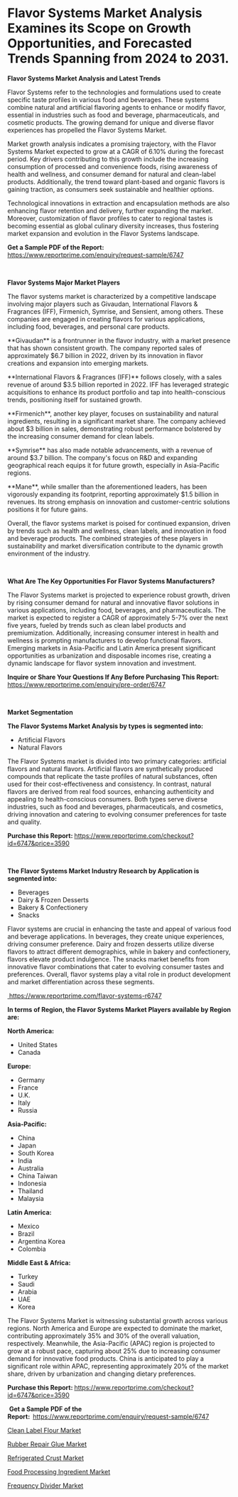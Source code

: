 <p><h1>Flavor Systems Market Analysis Examines its Scope on Growth Opportunities, and Forecasted Trends Spanning from 2024 to 2031.</h1></p><p><strong>Flavor Systems Market Analysis and Latest Trends</strong></p>
<p><p>Flavor Systems refer to the technologies and formulations used to create specific taste profiles in various food and beverages. These systems combine natural and artificial flavoring agents to enhance or modify flavor, essential in industries such as food and beverage, pharmaceuticals, and cosmetic products. The growing demand for unique and diverse flavor experiences has propelled the Flavor Systems Market.</p><p>Market growth analysis indicates a promising trajectory, with the Flavor Systems Market expected to grow at a CAGR of 6.10% during the forecast period. Key drivers contributing to this growth include the increasing consumption of processed and convenience foods, rising awareness of health and wellness, and consumer demand for natural and clean-label products. Additionally, the trend toward plant-based and organic flavors is gaining traction, as consumers seek sustainable and healthier options.</p><p>Technological innovations in extraction and encapsulation methods are also enhancing flavor retention and delivery, further expanding the market. Moreover, customization of flavor profiles to cater to regional tastes is becoming essential as global culinary diversity increases, thus fostering market expansion and evolution in the Flavor Systems landscape.</p></p>
<p><strong>Get a Sample PDF of the Report:&nbsp;</strong> <a href="https://www.reportprime.com/enquiry/request-sample/6747?utm_campaign=1393&utm_medium=2&utm_source=Github&utm_content=ia&utm_term=10102024&utm_id=flavor-systems">https://www.reportprime.com/enquiry/request-sample/6747</a></p>
<p>&nbsp;</p>
<p><strong>Flavor Systems Major Market Players</strong></p>
<p><p>The flavor systems market is characterized by a competitive landscape involving major players such as Givaudan, International Flavors & Fragrances (IFF), Firmenich, Symrise, and Sensient, among others. These companies are engaged in creating flavors for various applications, including food, beverages, and personal care products.</p><p>**Givaudan** is a frontrunner in the flavor industry, with a market presence that has shown consistent growth. The company reported sales of approximately $6.7 billion in 2022, driven by its innovation in flavor creations and expansion into emerging markets.</p><p>**International Flavors & Fragrances (IFF)** follows closely, with a sales revenue of around $3.5 billion reported in 2022. IFF has leveraged strategic acquisitions to enhance its product portfolio and tap into health-conscious trends, positioning itself for sustained growth.</p><p>**Firmenich**, another key player, focuses on sustainability and natural ingredients, resulting in a significant market share. The company achieved about $3 billion in sales, demonstrating robust performance bolstered by the increasing consumer demand for clean labels.</p><p>**Symrise** has also made notable advancements, with a revenue of around $3.7 billion. The company's focus on R&D and expanding geographical reach equips it for future growth, especially in Asia-Pacific regions.</p><p>**Mane**, while smaller than the aforementioned leaders, has been vigorously expanding its footprint, reporting approximately $1.5 billion in revenues. Its strong emphasis on innovation and customer-centric solutions positions it for future gains.</p><p>Overall, the flavor systems market is poised for continued expansion, driven by trends such as health and wellness, clean labels, and innovation in food and beverage products. The combined strategies of these players in sustainability and market diversification contribute to the dynamic growth environment of the industry.</p></p>
<p>&nbsp;</p>
<p><strong>What Are The Key Opportunities For Flavor Systems Manufacturers?</strong></p>
<p><p>The Flavor Systems market is projected to experience robust growth, driven by rising consumer demand for natural and innovative flavor solutions in various applications, including food, beverages, and pharmaceuticals. The market is expected to register a CAGR of approximately 5-7% over the next five years, fueled by trends such as clean label products and premiumization. Additionally, increasing consumer interest in health and wellness is prompting manufacturers to develop functional flavors. Emerging markets in Asia-Pacific and Latin America present significant opportunities as urbanization and disposable incomes rise, creating a dynamic landscape for flavor system innovation and investment.</p></p>
<p><strong>Inquire or Share Your Questions If Any Before Purchasing This Report:</strong> <a href="https://www.reportprime.com/enquiry/pre-order/6747?utm_campaign=1393&utm_medium=2&utm_source=Github&utm_content=ia&utm_term=10102024&utm_id=flavor-systems">https://www.reportprime.com/enquiry/pre-order/6747</a></p>
<p>&nbsp;</p>
<p><strong>Market Segmentation</strong></p>
<p><strong>The Flavor Systems Market Analysis by types is segmented into:</strong></p>
<p><ul><li>Artificial Flavors</li><li>Natural Flavors</li></ul></p>
<p><p>The Flavor Systems market is divided into two primary categories: artificial flavors and natural flavors. Artificial flavors are synthetically produced compounds that replicate the taste profiles of natural substances, often used for their cost-effectiveness and consistency. In contrast, natural flavors are derived from real food sources, enhancing authenticity and appealing to health-conscious consumers. Both types serve diverse industries, such as food and beverages, pharmaceuticals, and cosmetics, driving innovation and catering to evolving consumer preferences for taste and quality.</p></p>
<p><strong>Purchase this Report:&nbsp;</strong><a href="https://www.reportprime.com/checkout?id=6747&price=3590&utm_campaign=1393&utm_medium=2&utm_source=Github&utm_content=ia&utm_term=10102024&utm_id=flavor-systems">https://www.reportprime.com/checkout?id=6747&price=3590</a></p>
<p>&nbsp;</p>
<p><strong>The Flavor Systems Market Industry Research by Application is segmented into:</strong></p>
<p><ul><li>Beverages</li><li>Dairy & Frozen Desserts</li><li>Bakery & Confectionery</li><li>Snacks</li></ul></p>
<p><p>Flavor systems are crucial in enhancing the taste and appeal of various food and beverage applications. In beverages, they create unique experiences, driving consumer preference. Dairy and frozen desserts utilize diverse flavors to attract different demographics, while in bakery and confectionery, flavors elevate product indulgence. The snacks market benefits from innovative flavor combinations that cater to evolving consumer tastes and preferences. Overall, flavor systems play a vital role in product development and market differentiation across these segments.</p></p>
<p><a href="https://www.reportprime.com/flavor-systems-r6747?utm_campaign=1393&utm_medium=2&utm_source=Github&utm_content=ia&utm_term=10102024&utm_id=flavor-systems">&nbsp;https://www.reportprime.com/flavor-systems-r6747</a></p>
<p><strong>In terms of Region, the Flavor Systems Market Players available by Region are:</strong></p>
<p>
    <p> <strong> North America: </strong>
        <ul>
            <li>United States</li>
            <li>Canada</li>
        </ul>
        </p> 
    <p> <strong> Europe: </strong>
        <ul>
            <li>Germany</li>
            <li>France</li>
            <li>U.K.</li>
            <li>Italy</li>
            <li>Russia</li>
        </ul>
        </p> 
    <p> <strong> Asia-Pacific: </strong>
        <ul>
            <li>China</li>
            <li>Japan</li>
            <li>South Korea</li>
            <li>India</li>
            <li>Australia</li>
            <li>China Taiwan</li>
            <li>Indonesia</li>
            <li>Thailand</li>
            <li>Malaysia</li>
        </ul>
        </p> 
    <p> <strong> Latin America: </strong>
        <ul>
            <li>Mexico</li>
            <li>Brazil</li>
            <li>Argentina Korea</li>
            <li>Colombia</li>
        </ul>
        </p> 
    <p> <strong> Middle East & Africa: </strong>
        <ul>
            <li>Turkey</li>
            <li>Saudi</li>
            <li>Arabia</li>
            <li>UAE</li>
            <li>Korea</li>
        </ul>
    </p>
    </p>
<p><p>The Flavor Systems Market is witnessing substantial growth across various regions. North America and Europe are expected to dominate the market, contributing approximately 35% and 30% of the overall valuation, respectively. Meanwhile, the Asia-Pacific (APAC) region is projected to grow at a robust pace, capturing about 25% due to increasing consumer demand for innovative food products. China is anticipated to play a significant role within APAC, representing approximately 20% of the market share, driven by urbanization and changing dietary preferences.</p></p>
<p><strong>Purchase this Report: </strong><a href="https://www.reportprime.com/checkout?id=6747&price=3590&utm_campaign=1393&utm_medium=2&utm_source=Github&utm_content=ia&utm_term=10102024&utm_id=flavor-systems">https://www.reportprime.com/checkout?id=6747&price=3590</a></p>
<p>&nbsp;<strong>Get a Sample PDF of the Report:&nbsp;&nbsp;</strong><a href="https://www.reportprime.com/enquiry/request-sample/6747?utm_campaign=1393&utm_medium=2&utm_source=Github&utm_content=ia&utm_term=10102024&utm_id=flavor-systems">https://www.reportprime.com/enquiry/request-sample/6747</a></p>
<p><strong></strong></p>
<p><p><a href="https://github.com/BellAuer/Market-Research-Report-List-1/blob/main/clean-label-flour-market.md?utm_campaign=1393&utm_medium=2&utm_source=Github&utm_content=ia&utm_term=10102024&utm_id=flavor-systems">Clean Label Flour Market</a></p><p><a href="https://www.linkedin.com/pulse/rubber-repair-glue-market-trends-detailed-study-its-segmentation-t0zgc?utm_campaign=1393&utm_medium=2&utm_source=Github&utm_content=ia&utm_term=10102024&utm_id=flavor-systems">Rubber Repair Glue Market</a></p><p><a href="https://issuu.com/reportprime-2/docs/refrigerated-crust-market-size-2030_334e6c932a2317?utm_campaign=1393&utm_medium=2&utm_source=Github&utm_content=ia&utm_term=10102024&utm_id=flavor-systems">Refrigerated Crust Market</a></p><p><a href="https://issuu.com/reportprime-2/docs/food-processing-ingredient-market-s_f1b2f4da4b7af0?utm_campaign=1393&utm_medium=2&utm_source=Github&utm_content=ia&utm_term=10102024&utm_id=flavor-systems">Food Processing Ingredient Market</a></p><p><a href="https://www.linkedin.com/pulse/in-depth-frequency-divider-market-review-size-share-12cagr-abeyf?utm_campaign=1393&utm_medium=2&utm_source=Github&utm_content=ia&utm_term=10102024&utm_id=flavor-systems">Frequency Divider Market</a></p></p>